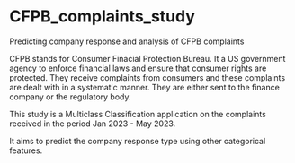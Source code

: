 # CFPB_complaints_study
Predicting company response and analysis of CFPB complaints

CFPB stands for Consumer Finacial Protection Bureau. It a US government agency to enforce financial laws and ensure that consumer rights are protected.
They receive complaints from consumers and these complaints are dealt with in a systematic manner. They are either sent to the finance company or the regulatory body.

This study is a Multiclass Classification application on the complaints received in the period Jan 2023 - May 2023.

It aims to predict the company response type using other categorical features.

